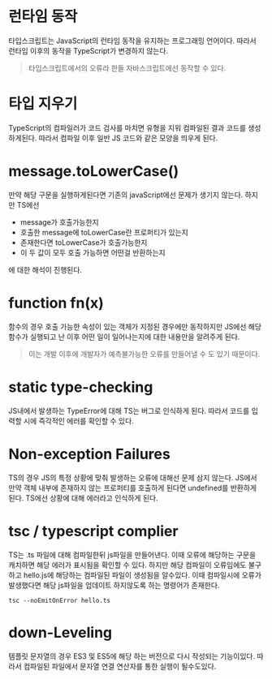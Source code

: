 # 런타임 동작

타입스크립트는 JavaScript의 런타임 동작을 유지하는 프로그래밍 언어이다. 따라서 런타임 이후의 동작을 TypeScript가 변경하지 않는다.

> 타입스크립트에서의 오류라 한들 자바스크립트에선 동작할 수 있다.

# 타입 지우기
TypeScript의 컴파일러가 코드 검사를 마치면 유형을 지워 컴파일된 결과 코드를 생성하게된다. 따라서 컴파일 이후 일반 JS 코드와 같은 모양을 띄우게 된다.

# message.toLowerCase()
만약 해당 구문을 실행하게된다면 기존의 javaScript에선 문제가 생기지 않는다. 하지만 TS에선

- message가 호출가능한지
- 호출한 message에 toLowerCase란 프로퍼티가 있는지
- 존재한다면 toLowerCase가 호출가능한지
- 이 두 값이 모두 호출 가능하면 어떤걸 반환하는지

에 대한 해석이 진행된다.


# function fn(x)
함수의 경우 호출 가능한 속성이 있는 객체가 지정된 경우에만 동작하지만 JS에선 해당 함수가 실행되고 난 이후 어떤 일이 일어나는지에 대한 내용만을 알려주게 된다.

> 이는 개발 이후에 개발자가 예측불가능한 오류를 만들어낼 수 도 있기 때문이다.


# static type-checking
JS내에서 발생하는 TypeError에 대해 TS는 버그로 인식하게 된다. 따라서 코드를 입력할 시에 즉각적인 에러를 확인할 수 있다.


# Non-exception Failures
TS의 경우 JS의 특정 상황에 맞춰 발생하는 오류에 대해선 문제 삼지 않는다. JS에서 만약 객체 내부에 존재하지 않는 프로퍼티를 호출하게 된다면 undefined를 반환하게 된다. TS에선 상황에 대해 에러라고 인식하게 된다.

# tsc / typescript complier
TS는 .ts 파일에 대해 컴파일한뒤 js파일을 만들어낸다. 이때 오류에 해당하는 구문을 캐치하면 해당 에러가 표시됨을 확인할 수 있다.
하지만 해당 컴파일이 오류임에도 불구하고 hello.js에 해당하는 컴파일된 파일이 생성됨을 알수있다. 이때 컴파일시에 오류가 발생했다면 해당 js파일을 업데이트 하지않도록 하는 명령어가 존재한다.

```
tsc --noEmitOnError hello.ts
```

# down-Leveling
템플릿 문자열의 경우 ES3 및 ES5에 해당 하는 버전으로 다시 작성되는 기능이있다. 따라서 컴파일된 파일에서 문자열 연결 연산자를 통한 실행이 될수도있다.
